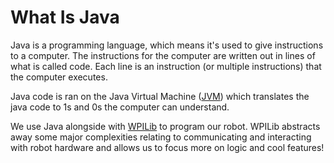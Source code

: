 # What Is Java
Java is a programming language, which means it's used to give instructions to a computer. The instructions for the computer are written out in lines of what is called code. Each line is an instruction (or multiple instructions) that the computer executes. 

Java code is ran on the Java Virtual Machine ([JVM](https://www.geeksforgeeks.org/jvm-works-jvm-architecture/)) which translates the java code to 1s and 0s the computer can understand.


We use Java alongside with [WPILib](https://docs.wpilib.org/en/stable/index.html) to program our robot. WPILib abstracts away some major complexities relating to communicating and interacting with robot hardware and allows us to focus more on logic and cool features!




